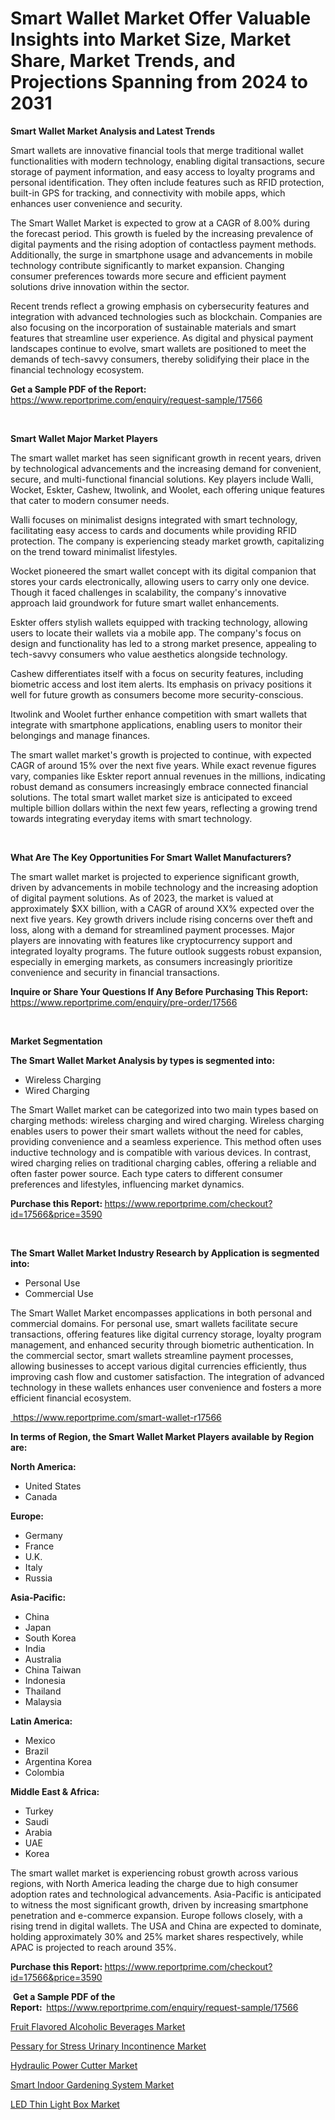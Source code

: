 <p><h1>Smart Wallet Market Offer Valuable Insights into Market Size, Market Share, Market Trends, and Projections Spanning from 2024 to 2031</h1></p><p><strong>Smart Wallet Market Analysis and Latest Trends</strong></p>
<p><p>Smart wallets are innovative financial tools that merge traditional wallet functionalities with modern technology, enabling digital transactions, secure storage of payment information, and easy access to loyalty programs and personal identification. They often include features such as RFID protection, built-in GPS for tracking, and connectivity with mobile apps, which enhances user convenience and security.</p><p>The Smart Wallet Market is expected to grow at a CAGR of 8.00% during the forecast period. This growth is fueled by the increasing prevalence of digital payments and the rising adoption of contactless payment methods. Additionally, the surge in smartphone usage and advancements in mobile technology contribute significantly to market expansion. Changing consumer preferences towards more secure and efficient payment solutions drive innovation within the sector. </p><p>Recent trends reflect a growing emphasis on cybersecurity features and integration with advanced technologies such as blockchain. Companies are also focusing on the incorporation of sustainable materials and smart features that streamline user experience. As digital and physical payment landscapes continue to evolve, smart wallets are positioned to meet the demands of tech-savvy consumers, thereby solidifying their place in the financial technology ecosystem.</p></p>
<p><strong>Get a Sample PDF of the Report:&nbsp;</strong> <a href="https://www.reportprime.com/enquiry/request-sample/17566?utm_campaign=114&utm_medium=2&utm_source=Github&utm_content=ia&utm_term=19112024&utm_id=smart-wallet">https://www.reportprime.com/enquiry/request-sample/17566</a></p>
<p>&nbsp;</p>
<p><strong>Smart Wallet Major Market Players</strong></p>
<p><p>The smart wallet market has seen significant growth in recent years, driven by technological advancements and the increasing demand for convenient, secure, and multi-functional financial solutions. Key players include Walli, Wocket, Eskter, Cashew, Itwolink, and Woolet, each offering unique features that cater to modern consumer needs.</p><p>Walli focuses on minimalist designs integrated with smart technology, facilitating easy access to cards and documents while providing RFID protection. The company is experiencing steady market growth, capitalizing on the trend toward minimalist lifestyles. </p><p>Wocket pioneered the smart wallet concept with its digital companion that stores your cards electronically, allowing users to carry only one device. Though it faced challenges in scalability, the company's innovative approach laid groundwork for future smart wallet enhancements.</p><p>Eskter offers stylish wallets equipped with tracking technology, allowing users to locate their wallets via a mobile app. The company's focus on design and functionality has led to a strong market presence, appealing to tech-savvy consumers who value aesthetics alongside technology.</p><p>Cashew differentiates itself with a focus on security features, including biometric access and lost item alerts. Its emphasis on privacy positions it well for future growth as consumers become more security-conscious.</p><p>Itwolink and Woolet further enhance competition with smart wallets that integrate with smartphone applications, enabling users to monitor their belongings and manage finances. </p><p>The smart wallet market's growth is projected to continue, with expected CAGR of around 15% over the next five years. While exact revenue figures vary, companies like Eskter report annual revenues in the millions, indicating robust demand as consumers increasingly embrace connected financial solutions. The total smart wallet market size is anticipated to exceed multiple billion dollars within the next few years, reflecting a growing trend towards integrating everyday items with smart technology.</p></p>
<p>&nbsp;</p>
<p><strong>What Are The Key Opportunities For Smart Wallet Manufacturers?</strong></p>
<p><p>The smart wallet market is projected to experience significant growth, driven by advancements in mobile technology and the increasing adoption of digital payment solutions. As of 2023, the market is valued at approximately $XX billion, with a CAGR of around XX% expected over the next five years. Key growth drivers include rising concerns over theft and loss, along with a demand for streamlined payment processes. Major players are innovating with features like cryptocurrency support and integrated loyalty programs. The future outlook suggests robust expansion, especially in emerging markets, as consumers increasingly prioritize convenience and security in financial transactions.</p></p>
<p><strong>Inquire or Share Your Questions If Any Before Purchasing This Report:</strong> <a href="https://www.reportprime.com/enquiry/pre-order/17566?utm_campaign=114&utm_medium=2&utm_source=Github&utm_content=ia&utm_term=19112024&utm_id=smart-wallet">https://www.reportprime.com/enquiry/pre-order/17566</a></p>
<p>&nbsp;</p>
<p><strong>Market Segmentation</strong></p>
<p><strong>The Smart Wallet Market Analysis by types is segmented into:</strong></p>
<p><ul><li>Wireless Charging</li><li>Wired Charging</li></ul></p>
<p><p>The Smart Wallet market can be categorized into two main types based on charging methods: wireless charging and wired charging. Wireless charging enables users to power their smart wallets without the need for cables, providing convenience and a seamless experience. This method often uses inductive technology and is compatible with various devices. In contrast, wired charging relies on traditional charging cables, offering a reliable and often faster power source. Each type caters to different consumer preferences and lifestyles, influencing market dynamics.</p></p>
<p><strong>Purchase this Report:&nbsp;</strong><a href="https://www.reportprime.com/checkout?id=17566&price=3590&utm_campaign=114&utm_medium=2&utm_source=Github&utm_content=ia&utm_term=19112024&utm_id=smart-wallet">https://www.reportprime.com/checkout?id=17566&price=3590</a></p>
<p>&nbsp;</p>
<p><strong>The Smart Wallet Market Industry Research by Application is segmented into:</strong></p>
<p><ul><li>Personal Use</li><li>Commercial Use</li></ul></p>
<p><p>The Smart Wallet Market encompasses applications in both personal and commercial domains. For personal use, smart wallets facilitate secure transactions, offering features like digital currency storage, loyalty program management, and enhanced security through biometric authentication. In the commercial sector, smart wallets streamline payment processes, allowing businesses to accept various digital currencies efficiently, thus improving cash flow and customer satisfaction. The integration of advanced technology in these wallets enhances user convenience and fosters a more efficient financial ecosystem.</p></p>
<p><a href="https://www.reportprime.com/smart-wallet-r17566?utm_campaign=114&utm_medium=2&utm_source=Github&utm_content=ia&utm_term=19112024&utm_id=smart-wallet">&nbsp;https://www.reportprime.com/smart-wallet-r17566</a></p>
<p><strong>In terms of Region, the Smart Wallet Market Players available by Region are:</strong></p>
<p>
    <p> <strong> North America: </strong>
        <ul>
            <li>United States</li>
            <li>Canada</li>
        </ul>
        </p> 
    <p> <strong> Europe: </strong>
        <ul>
            <li>Germany</li>
            <li>France</li>
            <li>U.K.</li>
            <li>Italy</li>
            <li>Russia</li>
        </ul>
        </p> 
    <p> <strong> Asia-Pacific: </strong>
        <ul>
            <li>China</li>
            <li>Japan</li>
            <li>South Korea</li>
            <li>India</li>
            <li>Australia</li>
            <li>China Taiwan</li>
            <li>Indonesia</li>
            <li>Thailand</li>
            <li>Malaysia</li>
        </ul>
        </p> 
    <p> <strong> Latin America: </strong>
        <ul>
            <li>Mexico</li>
            <li>Brazil</li>
            <li>Argentina Korea</li>
            <li>Colombia</li>
        </ul>
        </p> 
    <p> <strong> Middle East & Africa: </strong>
        <ul>
            <li>Turkey</li>
            <li>Saudi</li>
            <li>Arabia</li>
            <li>UAE</li>
            <li>Korea</li>
        </ul>
    </p>
    </p>
<p><p>The smart wallet market is experiencing robust growth across various regions, with North America leading the charge due to high consumer adoption rates and technological advancements. Asia-Pacific is anticipated to witness the most significant growth, driven by increasing smartphone penetration and e-commerce expansion. Europe follows closely, with a rising trend in digital wallets. The USA and China are expected to dominate, holding approximately 30% and 25% market shares respectively, while APAC is projected to reach around 35%.</p></p>
<p><strong>Purchase this Report: </strong><a href="https://www.reportprime.com/checkout?id=17566&price=3590&utm_campaign=114&utm_medium=2&utm_source=Github&utm_content=ia&utm_term=19112024&utm_id=smart-wallet">https://www.reportprime.com/checkout?id=17566&price=3590</a></p>
<p>&nbsp;<strong>Get a Sample PDF of the Report:&nbsp;&nbsp;</strong><a href="https://www.reportprime.com/enquiry/request-sample/17566?utm_campaign=114&utm_medium=2&utm_source=Github&utm_content=ia&utm_term=19112024&utm_id=smart-wallet">https://www.reportprime.com/enquiry/request-sample/17566</a></p>
<p><strong></strong></p>
<p><p><a href="https://www.linkedin.com/pulse/influencing-factors-fruit-flavored-alcoholic-beverages-hzvfe?utm_campaign=114&utm_medium=2&utm_source=Github&utm_content=ia&utm_term=19112024&utm_id=smart-wallet">Fruit Flavored Alcoholic Beverages Market</a></p><p><a href="https://issuu.com/reportprime-2/docs/pessary-for-stress-urinary-incontin_48080152a020f4?utm_campaign=114&utm_medium=2&utm_source=Github&utm_content=ia&utm_term=19112024&utm_id=smart-wallet">Pessary for Stress Urinary Incontinence Market</a></p><p><a href="https://issuu.com/reportprime-2/docs/hydraulic-power-cutter-market-size-_c24af939881d44?utm_campaign=114&utm_medium=2&utm_source=Github&utm_content=ia&utm_term=19112024&utm_id=smart-wallet">Hydraulic Power Cutter Market</a></p><p><a href="https://github.com/FassouRP/Market-Research-Report-List-6/blob/main/smart-indoor-gardening-system-market.md?utm_campaign=114&utm_medium=2&utm_source=Github&utm_content=ia&utm_term=19112024&utm_id=smart-wallet">Smart Indoor Gardening System Market</a></p><p><a href="https://www.linkedin.com/pulse/latest-trends-applications-growth-forecast-global-led-intqc?utm_campaign=114&utm_medium=2&utm_source=Github&utm_content=ia&utm_term=19112024&utm_id=smart-wallet">LED Thin Light Box Market</a></p></p>